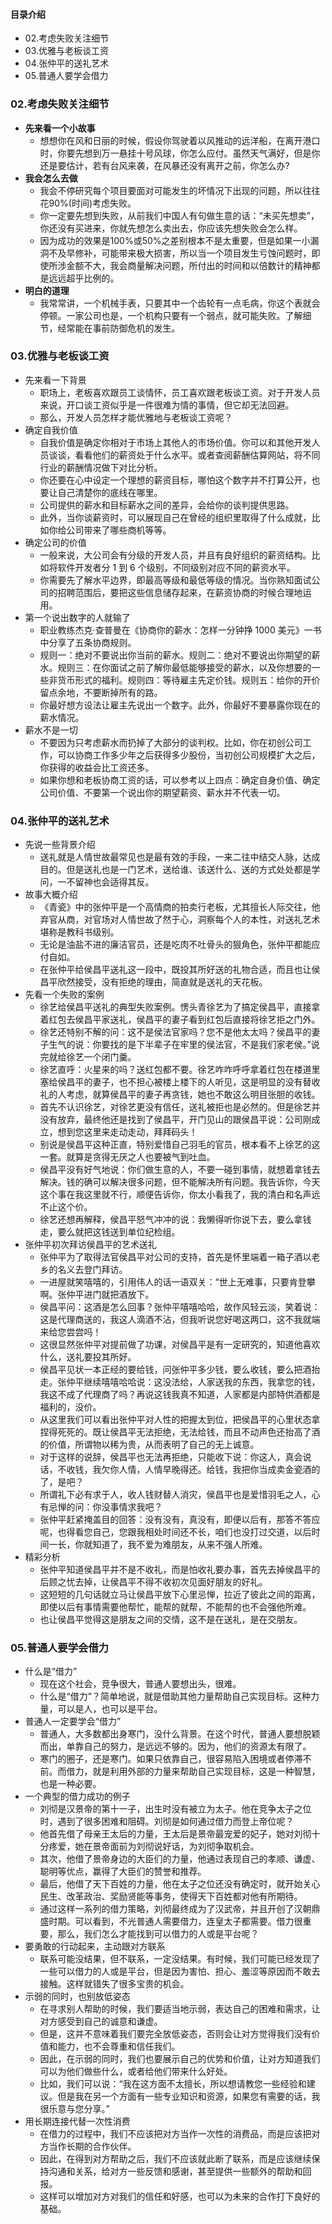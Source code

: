 #### 目录介绍
- 02.考虑失败关注细节
- 03.优雅与老板谈工资
- 04.张仲平的送礼艺术
- 05.普通人要学会借力




### 02.考虑失败关注细节
- **先来看一个小故事**
    - 想想你在风和日丽的时候，假设你驾驶着以风推动的远洋船，在离开港口时，你要先想到万一悬挂十号风球，你怎么应付。虽然天气满好，但是你还是要估计，若有台风来袭，在风暴还没有离开之前，你怎么办?
- **我会怎么去做**
    - 我会不停研究每个项目要面对可能发生的坏情况下出现的问题，所以往往花90%(时间)考虑失败。
    - 你一定要先想到失败，从前我们中国人有句做生意的话：“未买先想卖”，你还没有买进来，你就先想怎么卖出去，你应该先想失败会怎么样。
    - 因为成功的效果是100%或50%之差别根本不是太重要，但是如果一小漏洞不及早修补，可能带来极大损害，所以当一个项目发生亏蚀问题时，即使所涉金额不大，我会商量解决问题，所付出的时间和以倍数计的精神都是远远超乎比例的。
- **明白的道理**
    - 我常常讲，一个机械手表，只要其中一个齿轮有一点毛病，你这个表就会停顿。一家公司也是，一个机构只要有一个弱点，就可能失败。了解细节，经常能在事前防御危机的发生。



### 03.优雅与老板谈工资
- 先来看一下背景
    - 职场上，老板喜欢跟员工谈情怀，员工喜欢跟老板谈工资。对于开发人员来说，开口谈工资似乎是一件很难为情的事情，但它却无法回避。
    - 那么，开发人员怎样才能优雅地与老板谈工资呢？
- 确定自我价值
    - 自我价值是确定你相对于市场上其他人的市场价值。你可以和其他开发人员谈谈，看看他们的薪资处于什么水平。或者查阅薪酬估算网站，将不同行业的薪酬情况做下对比分析。
    - 你还要在心中设定一个理想的薪资目标，哪怕这个数字并不打算公开，也要让自己清楚你的底线在哪里。
    - 公司提供的薪水和目标薪水之间的差异，会给你的谈判提供思路。
    - 此外，当你谈薪资时，可以展现自己在曾经的组织里取得了什么成就，比如你给公司带来了哪些商机等等。
- 确定公司的价值
    - 一般来说，大公司会有分级的开发人员，并且有良好组织的薪资结构。比如将软件开发者分 1 到 6 个级别，不同级别对应不同的薪资水平。
    - 你需要先了解水平边界，即最高等级和最低等级的情况。当你熟知面试公司的招聘范围后，要把这些信息储存起来，在薪资协商的时候合理地运用。
- 第一个说出数字的人就输了
    - 职业教练杰克·查普曼在《协商你的薪水：怎样一分钟挣 1000 美元》一书中分享了五条协商规则。
    - 规则一：绝对不要说出你当前的薪水。规则二：绝对不要说出你期望的薪水。规则三：在你面试之前了解你最低能够接受的薪水，以及你想要的一些非货币形式的福利。规则四：等待雇主先定价钱。规则五：给你的开价留点余地，不要断掉所有的路。
    - 你最好想方设法让雇主先说出一个数字。此外，你最好不要暴露你现在的薪水情况。
- 薪水不是一切
    - 不要因为只考虑薪水而扔掉了大部分的谈判权。比如，你在初创公司工作，可以协商工作多少年之后获得多少股份，当初创公司规模扩大之后，你获得的收益会比工资还多。
    - 如果你想和老板协商工资的话，可以参考以上四点：确定自身价值、确定公司价值、不要第一个说出你的期望薪资、薪水并不代表一切。


### 04.张仲平的送礼艺术
- 先说一些背景介绍
    - 送礼就是人情世故最常见也是最有效的手段，一来二往中结交人脉，达成目的。但是送礼也是一门艺术，送给谁、该送什么、送的方式处处都是学问，一不留神也会适得其反。
- 故事大概介绍
    - 《青瓷》中的张仲平是一个高情商的拍卖行老板，尤其擅长人际交往，他弃官从商，对官场对人情世故了然于心，洞察每个人的本性，对送礼艺术堪称是教科书级别。
    - 无论是油盐不进的廉洁官员，还是吃肉不吐骨头的狠角色，张仲平都能应付自如。
    - 在张仲平给侯昌平送礼这一段中，既投其所好送的礼物合适，而且也让侯昌平欣然接受，没有拒绝的理由，简直就是送礼的天花板。
- 先看一个失败的案例
    - 徐艺给侯昌平送礼的典型失败案例。愣头青徐艺为了搞定侯昌平，直接拿着红包去侯昌平家送礼，侯昌平的妻子看到红包后直接将徐艺拒之门外。
    - 徐艺还特别不解的问：这不是侯法官家吗？您不是他太太吗？侯昌平的妻子生气的说：你要找的是下半辈子在牢里的侯法官，不是我们家老侯。”说完就给徐艺一个闭门羹。
    - 徐艺直呼：火星来的吗？送红包都不要。徐艺咋咋呼呼拿着红包在楼道里塞给侯昌平的妻子，也不担心被楼上楼下的人听见，这是明显的没有替收礼的人考虑，就算侯昌平的妻子再贪钱，她也不敢这么明目张胆的收钱。
    - 首先不认识徐艺，对徐艺更没有信任，送礼被拒也是必然的。但是徐艺并没有放弃，最终他还是找到了侯昌平，开门见山的跟侯昌平说：公司刚成立，想到您这里来走动走动，拜拜码头！
    - 别说是侯昌平这种正直，特别爱惜自己羽毛的官员，根本看不上徐艺的这一套。就算是贪得无厌之人也要被气到吐血。
    - 侯昌平没有好气地说：你们做生意的人，不要一碰到事情，就想着拿钱去解决。钱的确可以解决很多问题，但不能解决所有问题。我告诉你，今天这个事在我这里就不行，顺便告诉你，你太小看我了，我的清白和名声远不止这个价。
    - 徐艺还想再解释，侯昌平怒气冲冲的说：我懒得听你说下去，要么拿钱走，要么就把这钱送到单位纪检组。
- 张仲平初次拜访侯昌平的艺术送礼
    - 张仲平为了取得法官侯昌平对公司的支持，首先是怀里端着一箱子酒以老乡的名义去登门拜访。
    - 一进屋就笑嘻嘻的，引用伟人的话一语双关：“世上无难事，只要肯登攀啊。张仲平进门就把酒放下。
    - 侯昌平问：这酒是怎么回事？张仲平嘻嘻哈哈，故作风轻云淡，笑着说：这是代理商送的，我这人滴酒不沾，但我听说您好喝这两口，这不我就端来给您尝尝吗！
    - 这很显然张仲平对提前做了功课，对侯昌平是有一定研究的，知道他喜欢什么，送礼要投其所好。
    - 侯昌平见状一本正经的要给钱，问张仲平多少钱，要么收钱，要么把酒抬走。张仲平继续嘻嘻哈哈说：这没法给，人家送我的东西，我拿您的钱，我这不成了代理商了吗？再说这钱我真不知道，人家都是内部特供酒都是福利的，没价。
    - 从这里我们可以看出张仲平对人性的把握太到位，把侯昌平的心里状态拿捏得死死的。既让侯昌平无法拒绝，无法给钱，而且不动声色还抬高了酒的价值，所谓物以稀为贵，从而表明了自己的无上诚意。
    - 对于这样的说辞，侯昌平也无法再拒绝，只能收下说：你这人，真会说话，不收钱，我欠你人情，人情早晚得还。给钱，我把你当成卖金瓷酒的了，是吧？
    - 所谓礼下必有求于人，收人钱财替人消灾，侯昌平也是爱惜羽毛之人，心有忌惮的问：你没事情求我吧？
    - 张仲平赶紧掩盖目的回答：没有没有，真没有，即便以后有，那答不答应呢，也得看您自己，您跟我相处时间还不长，咱们也没打过交道，以后时间一长，你就知道了，我不爱为难朋友，从来不强人所难。
- 精彩分析
    - 张仲平知道侯昌平并不是不收礼，而是怕收礼要办事，首先去掉侯昌平的后顾之忧去掉，让侯昌平不得不收初次见面好朋友的好礼。
    - 这短短的几句话就立马让侯昌平放下心里忌惮，拉近了彼此之间的距离，即使以后有事情需要他帮忙，能帮的就帮，不能帮的也不会强他所难。
    - 也让侯昌平觉得这是朋友之间的交情，这不是在送礼，是在交朋友。



### 05.普通人要学会借力
- 什么是“借力”
    - 现在这个社会，竞争很大，普通人要想出头，很难。
    - 什么是“借力”？简单地说，就是借助其他力量帮助自己实现目标。这种力量，可以是人，也可以是平台。
- 普通人一定要学会“借力”
    - 普通人，大多数都出身寒门，没什么背景。在这个时代，普通人要想脱颖而出，单靠自己的努力，是远远不够的。因为，他们的资源太有限了。
    - 寒门的圈子，还是寒门。如果只依靠自己，很容易陷入困境或者停滞不前。而借力，就是利用外部的力量来帮助自己实现目标，这是一种智慧，也是一种必要。
- 一个典型的借力成功的例子
    - 刘彻是汉景帝的第十一子，出生时没有被立为太子。他在竞争太子之位时，遇到了很多困难和阻碍。刘彻是如何通过借力而登上帝位呢？
    - 他首先借了母亲王太后的力量，王太后是景帝最宠爱的妃子，她对刘彻十分疼爱，她在景帝面前为刘彻说好话，为刘彻争取机会。
    - 其次，他借了景帝身边的大臣们的力量，他通过表现自己的孝顺、谦虚、聪明等优点，赢得了大臣们的赞誉和推荐。
    - 最后，他借了天下百姓的力量，他在太子之位还没有确定时，就开始关心民生、改革政治、奖励贤能等事务，使得天下百姓都对他有所期待。
    - 通过这样一系列的借力策略，刘彻最终成为了汉武帝，并且开创了汉朝鼎盛时期。可以看到，不光普通人需要借力，连皇太子都需要。借力很重要，那么，我们怎么才能找到可以借力的人或是平台呢？
- 要勇敢的行动起来，主动跟对方联系
    - 联系可能没结果，但不联系，一定没结果。有时候，我们可能已经发现了一些可以借力的人或是平台，但是因为害怕、担心、羞涩等原因而不敢去接触。这样就错失了很多宝贵的机会。
- 示弱的同时，也别放低姿态
    - 在寻求别人帮助的时候，我们要适当地示弱，表达自己的困难和需求，让对方感受到自己的诚意和谦虚。
    - 但是，这并不意味着我们要完全放低姿态，否则会让对方觉得我们没有价值和能力，也不会尊重和信任我们。
    - 因此，在示弱的同时，我们也要展示自己的优势和价值，让对方知道我们可以为他们做些什么，或者给他们带来什么好处。
    - 比如，我们可以说：“我在这方面不太擅长，所以想请教您一些经验和建议。但是我在另一个方面有一些专业知识和资源，如果您有需要的话，我很乐意与您分享。”
- 用长期连接代替一次性消费
    - 在借力的过程中，我们不应该把对方当作一次性的消费品，而是应该把对方当作长期的合作伙伴。
    - 因此，在得到对方帮助之后，我们不应该就此断了联系，而是应该继续保持沟通和关系，给对方一些反馈和感谢，甚至提供一些额外的帮助和回报。
    - 这样可以增加对方对我们的信任和好感，也可以为未来的合作打下良好的基础。












